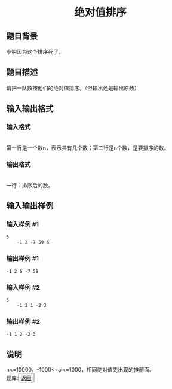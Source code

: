 <html>
  <head>
    <title>disanti</title>
  </head>
  <body>
    <h1><center>绝对值排序</center></h1>
    <h2>题目背景</h2>
    <div>小明因为这个排序死了。</div>
    <h2>题目描述</h2>
    <div>请把一队数按他们的绝对值排序。（但输出还是输出原数）</div>
    <h2>输入输出格式</h2>
    <h3>输入格式</h3>
    <br/>
    <div>第一行是一个数n，表示共有几个数；第二行是n个数，是要排序的数。</div>
    <h3>输出格式</h3>
    <br/>
    <div>一行：排序后的数。</div>
    <h2>输入输出样例</h2>
    <h3>输入样例 #1</h3>
    <pre><code>5
    -1 2 -7 59 6</code></pre>
    <h3>输出样例 #1</h3>
    <pre><code>-1 2 6 -7 59</code></pre>
    <h3>输入样例 #2</h3>
    <pre><code>5
    -1 2 1 -2 3</code></pre>
    <h3>输出样例 #2</h3>
    <pre><code>-1 1 2 -2 3</code></pre>
    <h2>说明</h2>
    <div>n<=10000，-1000<=ai<=1000，相同绝对值先出现的排前面。</div>
    <div>题库:<button title="back"><a href="https://zhouningyuan1234.github.io/tiku/"><span class="purple">返回</span></a></button></div>
  </body>
</html>
